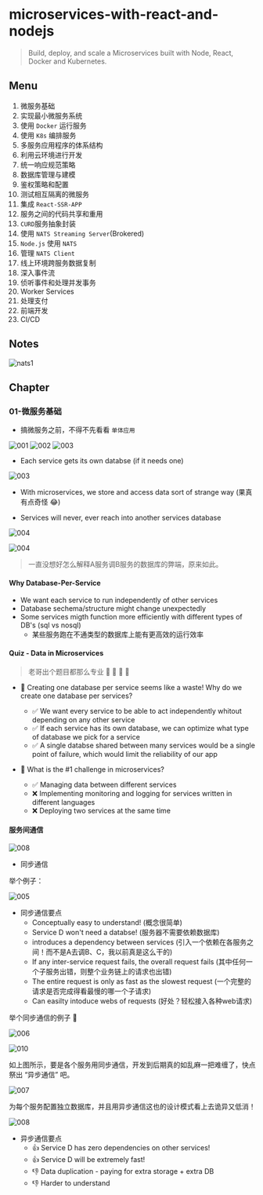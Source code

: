# microservices-with-react-and-nodejs

> Build, deploy, and scale a Microservices built with Node, React, Docker and Kubernetes.

## Menu

01. 微服务基础
02. 实现最小微服务系统
03. 使用 `Docker` 运行服务
04. 使用 `K8s` 编排服务
05. 多服务应用程序的体系结构
06. 利用云环境进行开发
07. 统一响应规范策略
08. 数据库管理与建模
09. 鉴权策略和配置
10. 测试相互隔离的微服务
11. 集成 `React-SSR-APP`
12. 服务之间的代码共享和重用
13. `CURD`服务抽象封装
14. 使用 `NATS Streaming Server`(Brokered)
15. `Node.js` 使用 `NATS`
16. 管理 `NATS Client`
17. 线上环境跨服务数据复制
18. 深入事件流
19. 侦听事件和处理并发事务
20. Worker Services
21. 处理支付
22. 前端开发
23. CI/CD

## Notes

![nats1](/images/nats.jpg)

## Chapter

### 01-微服务基础

- 搞微服务之前，不得不先看看 `单体应用`

![001](/images/001.png)
![002](/images/002.png)
![003](/images/003.png)

- Each service gets its own databse (if it needs one)

![003](/images/ch01/003.png)

- With microservices, we store and access data sort of strange way (果真有点奇怪 😂)

- Services will never, ever reach into another services database

![004](/images/ch01/004.png)

![004](/images/004.png)

> 一直没想好怎么解释A服务调B服务的数据库的弊端，原来如此。

#### Why Database-Per-Service

- We want each service to run independently of other services
- Database sechema/structure might change unexpectedly
- Some services migth function more efficiently with different types of DB's (sql vs nosql)
  - 某些服务跑在不通类型的数据库上能有更高效的运行效率

#### Quiz - Data in Microservices

> 老哥出个题目都那么专业 🐂 🐃 🐄 🦏

- 👀 Creating one database per service seems like a waste! Why do we create one database per services?
  - ✅ We want every service to be able to act independently whitout depending on any other service
  - ✅ If each service has its own database, we can optimize what type of database we pick for a service
  - ✅ A single databse shared between many services would be a single point of failure, which would limit the reliability of our app

- 👀 What is the #1 challenge in microservices?
  - ✅ Managing data between different services
  - ❌ Implementing monitoring and logging for services written in different languages
  - ❌ Deploying two services at the same time

#### 服务间通信

![008](/images/ch01/007.png)

- 同步通信

举个例子：

![005](/images/005.png)

- 同步通信要点
  - Conceptually easy to understand! (概念很简单)
  - Service D won't need a databse! (服务器不需要依赖数据库)
  - introduces a dependency between services (引入一个依赖在各服务之间！而不是A去调B、C，我以前真是这么干的)
  - If any inter-service request fails, the overall request fails (其中任何一个子服务出错，则整个业务链上的请求也出错)
  - The entire request is only as fast as the slowest request (一个完整的请求是否完成得看最慢的哪一个子请求)
  - Can easilty intoduce webs of requests (好处？轻松接入各种web请求)

举个同步通信的例子 🌰

![006](/images/006.png)

![010](/images/ch01/010.png)

如上图所示，要是各个服务用同步通信，开发到后期真的如乱麻一把难缠了，快点祭出 “异步通信” 吧。

![007](/images/007.png)

为每个服务配置独立数据库，并且用异步通信这也的设计模式看上去诡异又低消！

![008](/images/008.png)

- 异步通信要点
  - 👍 Service D has zero dependencies on other services!
  - 👍 Service D will be extremely fast!
  - 👎 Data duplication - paying for extra storage + extra DB
  - 👎 Harder to understand
